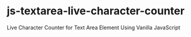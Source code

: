 # js-textarea-live-character-counter
Live Character Counter for Text Area Element Using Vanilla JavaScript
